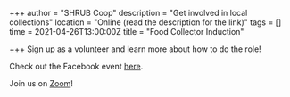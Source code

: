 +++
author = "SHRUB Coop"
description = "Get involved in local collections"
location = "Online (read the description for the link)"
tags = []
time = 2021-04-26T13:00:00Z
title = "Food Collector Induction"

+++
Sign up as a volunteer and learn more about how to do the role!

Check out the Facebook event [here](https://fb.me/e/HWRTflzh).

Join us on [Zoom](https://us02web.zoom.us/j/86497842443?fbclid=IwAR0JS_2EUVQ-ctWIiCQTtt6cdHG463EnPuK0p6O69rM8Q1a6ekXxJmdiA1U#success)!